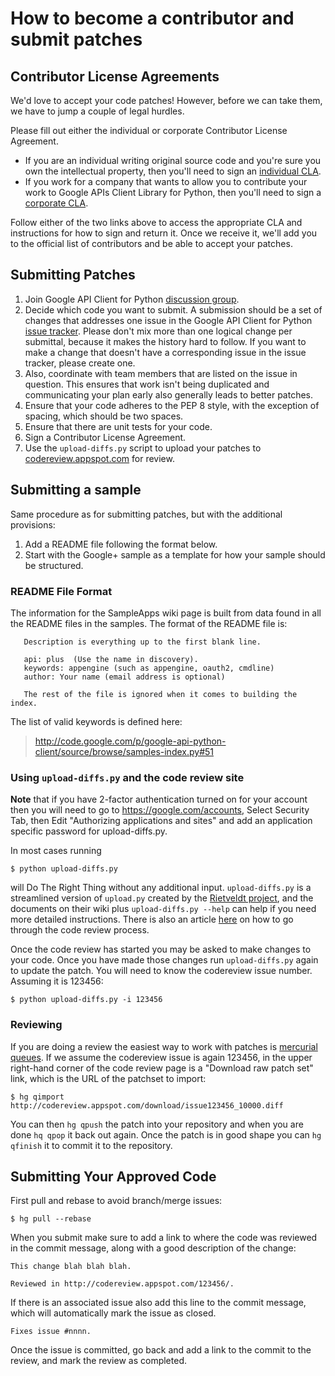 # How to become a contributor and submit patches #

## Contributor License Agreements ##

We'd love to accept your code patches! However, before we can take them, we have to jump a couple of legal hurdles.

Please fill out either the individual or corporate Contributor License Agreement.

  * If you are an individual writing original source code and you're sure you own the intellectual property, then you'll need to sign an [individual CLA](http://code.google.com/legal/individual-cla-v1.0.html).
  * If you work for a company that wants to allow you to contribute your work to Google APIs Client Library for Python, then you'll need to sign a [corporate CLA](http://code.google.com/legal/corporate-cla-v1.0.html).

Follow either of the two links above to access the appropriate CLA and instructions for how to sign and return it. Once we receive it, we'll add you to the official list of contributors and be able to accept your patches.

## Submitting Patches ##

  1. Join Google API Client for Python  [discussion group](https://groups.google.com/group/google-api-python-client/).
  1. Decide which code you want to submit. A submission should be a set of changes that addresses one issue in the Google API Client for Python [issue tracker](http://code.google.com/p/google-api-python-client/issues/list). Please don't mix more than one logical change per submittal, because it makes the history hard to follow. If you want to make a change that doesn't have a corresponding issue in the issue tracker, please create one.
  1. Also, coordinate with team members that are listed on the issue in question. This ensures that work isn't being duplicated and communicating your plan early also generally leads to better patches.
  1. Ensure that your code adheres to the PEP 8 style, with the exception of spacing, which should be two spaces.
  1. Ensure that there are unit tests for your code.
  1. Sign a Contributor License Agreement.
  1. Use the `upload-diffs.py` script to upload your patches to [codereview.appspot.com](http://codereview.appspot.com) for review.


## Submitting a sample ##

Same procedure as for submitting patches, but with the additional provisions:

  1. Add a README file following the format below.
  1. Start with the Google+ sample as a template for how your sample should be structured.

### README File Format ###

The information for the SampleApps wiki page is built from data found in all the README
files in the samples. The format of the README file is:

```
   Description is everything up to the first blank line.

   api: plus  (Use the name in discovery).
   keywords: appengine (such as appengine, oauth2, cmdline)
   author: Your name (email address is optional)

   The rest of the file is ignored when it comes to building the index.
```

The list of valid keywords is defined here:

> http://code.google.com/p/google-api-python-client/source/browse/samples-index.py#51

### Using `upload-diffs.py` and the code review site ###

**Note** that if you have 2-factor authentication turned on for your account then you will need to go to https://google.com/accounts, Select Security Tab, then Edit "Authorizing applications and sites" and add an application specific password for upload-diffs.py.

In most cases running

```
$ python upload-diffs.py
```

will Do The Right Thing without any additional input. `upload-diffs.py` is a streamlined version of `upload.py` created by the [Rietveldt project](http://code.google.com/p/rietveld), and the documents on their wiki plus `upload-diffs.py --help` can help if you need more detailed instructions. There is also an article [here](http://code.google.com/p/rietveld/wiki/CodeReviewHelp) on how to go through the code review process.

Once the code review has started you may be asked to make changes to your code. Once you have made those changes run `upload-diffs.py` again to update the patch. You will need to know the codereview issue number. Assuming it is 123456:

```
$ python upload-diffs.py -i 123456
```


### Reviewing ###

If you are doing a review the easiest way to work with patches is [mercurial queues](http://mercurial.selenic.com/wiki/MqExtension). If we assume the codereview issue is again 123456, in the upper right-hand corner of the code review page is a "Download raw patch set" link, which is the URL of the patchset to import:

```
$ hg qimport http://codereview.appspot.com/download/issue123456_10000.diff
```

You can then `hg qpush` the patch into your repository and when you are done `hq qpop` it back out again. Once the patch is in good shape you can `hg qfinish` it to commit it to the repository.

## Submitting Your Approved Code ##

First pull and rebase to avoid branch/merge issues:

```
$ hg pull --rebase
```

When you submit make sure to add a link to where the code was reviewed in the commit message, along with a good description of the change:

```
This change blah blah blah.

Reviewed in http://codereview.appspot.com/123456/.
```

If there is an associated issue also add this line
to the commit message, which will automatically mark
the issue as closed.

```
Fixes issue #nnnn.
```

Once the issue is committed, go back and add a link to the commit to
the review, and mark the review as completed.